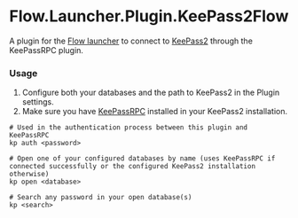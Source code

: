 Flow.Launcher.Plugin.KeePass2Flow
==================

A plugin for the [Flow launcher](https://github.com/Flow-Launcher/Flow.Launcher) to connect to [KeePass2](https://keepass.info) through the KeePassRPC plugin.

### Usage

1. Configure both your databases and the path to KeePass2 in the Plugin settings.
2. Make sure you have [KeePassRPC](https://github.com/kee-org/keepassrpc/releases/tag/v1.16.0) installed in your KeePass2 installation.

```
# Used in the authentication process between this plugin and KeePassRPC
kp auth <password>

# Open one of your configured databases by name (uses KeePassRPC if connected successfully or the configured KeePass2 installation otherwise)
kp open <database>

# Search any password in your open database(s)
kp <search>
```
